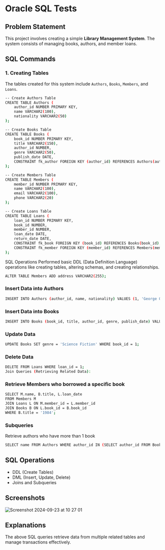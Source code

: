 # Oracle SQL Tests

## Problem Statement
This project involves creating a simple **Library Management System**. The system consists of managing books, authors, and member loans.

## SQL Commands
### 1. Creating Tables
The tables created for this system include `Authors`, `Books`, `Members`, and `Loans`.

```bash
-- Create Authors Table
CREATE TABLE Authors (
    author_id NUMBER PRIMARY KEY,
    name VARCHAR2(100),
    nationality VARCHAR2(50)
);

-- Create Books Table
CREATE TABLE Books (
    book_id NUMBER PRIMARY KEY,
    title VARCHAR2(150),
    author_id NUMBER,
    genre VARCHAR2(50),
    publish_date DATE,
    CONSTRAINT fk_author FOREIGN KEY (author_id) REFERENCES Authors(author_id)
);

-- Create Members Table
CREATE TABLE Members (
    member_id NUMBER PRIMARY KEY,
    name VARCHAR2(100),
    email VARCHAR2(100),
    phone VARCHAR2(20)
);

-- Create Loans Table
CREATE TABLE Loans (
    loan_id NUMBER PRIMARY KEY,
    book_id NUMBER,
    member_id NUMBER,
    loan_date DATE,
    return_date DATE,
    CONSTRAINT fk_book FOREIGN KEY (book_id) REFERENCES Books(book_id),
    CONSTRAINT fk_member FOREIGN KEY (member_id) REFERENCES Members(member_id)
);
```

SQL Operations
Performed basic DDL (Data Definition Language) operations like creating tables, altering schemas, and creating relationships.

```bash
ALTER TABLE Members ADD address VARCHAR2(255);
```
### Insert Data into Authors
```bash
INSERT INTO Authors (author_id, name, nationality) VALUES (1, 'George Orwell', 'British');
```

### Insert Data into Books
```bash
INSERT INTO Books (book_id, title, author_id, genre, publish_date) VALUES (1, '1984', 1, 'Dystopian', TO_DATE('06-08-1949', 'DD-MM-YYYY'));
```

### Update Data
```bash
UPDATE Books SET genre = 'Science Fiction' WHERE book_id = 1;
```

### Delete Data
```bash
DELETE FROM Loans WHERE loan_id = 1;
Join Queries (Retrieving Related Data):
``` 

### Retrieve Members who borrowed a specific book
```bash
SELECT M.name, B.title, L.loan_date
FROM Members M
JOIN Loans L ON M.member_id = L.member_id
JOIN Books B ON L.book_id = B.book_id
WHERE B.title = '1984';
```
### Subqueries
Retrieve authors who have more than 1 book
```bash
SELECT name FROM Authors WHERE author_id IN (SELECT author_id FROM Books GROUP BY author_id HAVING COUNT(book_id) > 1);
```

## SQL Operations
- DDL (Create Tables)
- DML (Insert, Update, Delete)
- Joins and Subqueries

## Screenshots
![Screenshot 2024-09-23 at 10 27 01](https://github.com/user-attachments/assets/976af06c-bab4-42d1-99ad-368575fa32ae)


## Explanations
The above SQL queries retrieve data from multiple related tables and manage transactions effectively.
